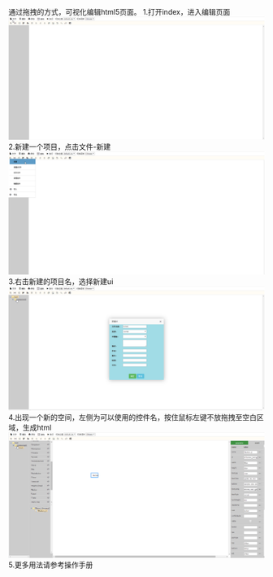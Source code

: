 通过拖拽的方式，可视化编辑html5页面。
1.打开index，进入编辑页面
![](https://github.com/qbh12347/mb/blob/master/helpImg/01.png)
2.新建一个项目，点击文件-新建
![](https://github.com/qbh12347/mb/blob/master/helpImg/02.png)
3.右击新建的项目名，选择新建ui
![](https://github.com/qbh12347/mb/blob/master/helpImg/03.png)
4.出现一个新的空间，左侧为可以使用的控件名，按住鼠标左键不放拖拽至空白区域，生成html
![](https://github.com/qbh12347/mb/blob/master/helpImg/04.png)
5.更多用法请参考操作手册
